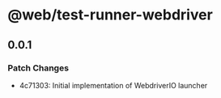 # @web/test-runner-webdriver

## 0.0.1
### Patch Changes

- 4c71303: Initial implementation of WebdriverIO launcher
